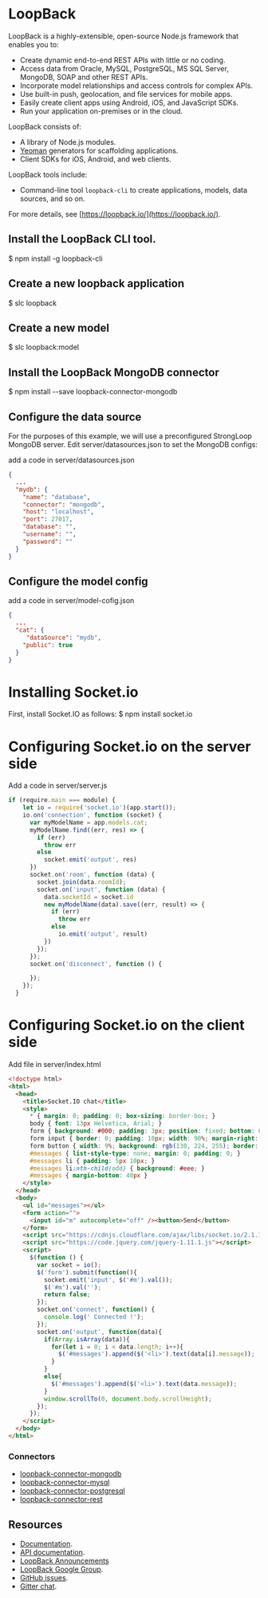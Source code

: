 # LoopBack

LoopBack is a highly-extensible, open-source Node.js framework that enables you to:

  * Create dynamic end-to-end REST APIs with little or no coding.
  * Access data from Oracle, MySQL, PostgreSQL, MS SQL Server, MongoDB, SOAP and other REST APIs.
  * Incorporate model relationships and access controls for complex APIs.
  * Use built-in push, geolocation, and file services for mobile apps.
  * Easily create client apps using Android, iOS, and JavaScript SDKs.
  * Run your application on-premises or in the cloud.

LoopBack consists of:

  * A library of Node.js modules.
  * [Yeoman](http://yeoman.io/) generators for scaffolding applications.
  * Client SDKs for iOS, Android, and web clients.

LoopBack tools include:
  * Command-line tool `loopback-cli` to create applications, models, data sources, and so on.

For more details, see [https://loopback.io/](https://loopback.io/).


## Install the LoopBack CLI tool.

$ npm install -g loopback-cli

## Create a new loopback application

$ slc loopback

## Create a new model

$ slc loopback:model

## Install the LoopBack MongoDB connector

$ npm install --save loopback-connector-mongodb

##  Configure the data source

For the purposes of this example, we will use a preconfigured StrongLoop MongoDB server. Edit server/datasources.json to set the MongoDB configs:

add a code in server/datasources.json
```json
{
  ...
  "mydb": {
    "name": "database",
    "connector": "mongodb",
    "host": "localhost",
    "port": 27017,
    "database": "",
    "username": "",
    "password": ""
  }
}
```
##  Configure the model config

add a code in server/model-cofig.json

```json
{
  ...
  "cat": {
     "dataSource": "mydb",
    "public": true
  }
}
```

# Installing Socket.io
First, install Socket.IO as follows:
$ npm install socket.io

# Configuring Socket.io on the server side
Add a code in server/server.js
```js
if (require.main === module) {
    let io = require('socket.io')(app.start());
    io.on('connection', function (socket) {
      var myModelName = app.models.cat;
      myModelName.find((err, res) => {
        if (err)
          throw err
        else
          socket.emit('output', res)
      })
      socket.on('room', function (data) {
        socket.join(data.roomId);
        socket.on('input', function (data) {
          data.socketId = socket.id
          new myModelName(data).save((err, result) => {
            if (err)
              throw err
            else
              io.emit('output', result)
          })
        });
      });
      socket.on('disconnect', function () {

      });
    });
  }
```

# Configuring Socket.io on the client side

Add file in server/index.html

```html
<!doctype html>
<html>
  <head>
    <title>Socket.IO chat</title>
    <style>
      * { margin: 0; padding: 0; box-sizing: border-box; }
      body { font: 13px Helvetica, Arial; }
      form { background: #000; padding: 3px; position: fixed; bottom: 0; width: 100%; }
      form input { border: 0; padding: 10px; width: 90%; margin-right: .5%; }
      form button { width: 9%; background: rgb(130, 224, 255); border: none; padding: 10px; }
      #messages { list-style-type: none; margin: 0; padding: 0; }
      #messages li { padding: 5px 10px; }
      #messages li:nth-child(odd) { background: #eee; }
      #messages { margin-bottom: 40px }
    </style>
  </head>
  <body>
    <ul id="messages"></ul>
    <form action="">
      <input id="m" autocomplete="off" /><button>Send</button>
    </form>
    <script src="https://cdnjs.cloudflare.com/ajax/libs/socket.io/2.1.1/socket.io.js"></script>
    <script src="https://code.jquery.com/jquery-1.11.1.js"></script>
    <script>
      $(function () {
        var socket = io();
        $('form').submit(function(){
          socket.emit('input', $('#m').val());
          $('#m').val('');
          return false;
        });
        socket.on('connect', function() {
          console.log(' Connected !');
        });
        socket.on('output', function(data){
          if(Array.isArray(data)){
            for(let i = 0; i < data.length; i++){
              $('#messages').append($('<li>').text(data[i].message));
            } 
          }
          else{
            $('#messages').append($('<li>').text(data.message));
          }
          window.scrollTo(0, document.body.scrollHeight);
        });
      });
    </script>
  </body>
</html>
```


### Connectors
* [loopback-connector-mongodb](https://github.com/strongloop/loopback-connector-mongodb)
* [loopback-connector-mysql](https://github.com/strongloop/loopback-connector-mysql)
* [loopback-connector-postgresql](https://github.com/strongloop/loopback-connector-postgresql)
* [loopback-connector-rest](https://github.com/strongloop/loopback-connector-rest)

## Resources

  * [Documentation](https://loopback.io/doc/).
  * [API documentation](https://apidocs.strongloop.com/loopback).
  * [LoopBack Announcements](https://groups.google.com/forum/#!forum/loopbackjs-announcements)
  * [LoopBack Google Group](https://groups.google.com/forum/#!forum/loopbackjs).
  * [GitHub issues](https://github.com/strongloop/loopback/issues).
  * [Gitter chat](https://gitter.im/strongloop/loopback).


